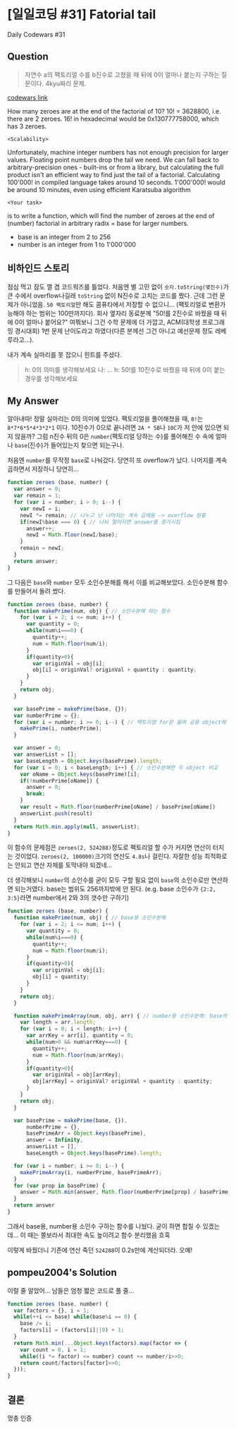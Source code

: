 # [일일코딩 #31] Fatorial tail

Daily Codewars #31

## Question
> 자연수 a의 팩토리얼 수를 b진수로 고쳤을 때 뒤에 0이 얼마나 붙는지 구하는 질문이다. 4kyu짜리 문제.

[codewars link](https://www.codewars.com/kata/55c4eb777e07c13528000021/train/javascript)

How many zeroes are at the end of the factorial of 10? 10! = 3628800, i.e. there are 2 zeroes. 16! in hexadecimal would be 0x130777758000, which has 3 zeroes.

`<Scalability>`

Unfortunately, machine integer numbers has not enough precision for larger values. Floating point numbers drop the tail we need. We can fall back to arbitrary-precision ones - built-ins or from a library, but calculating the full product isn't an efficient way to find just the tail of a factorial. Calculating 100'000! in compiled language takes around 10 seconds. 1'000'000! would be around 10 minutes, even using efficient Karatsuba algorithm

`<Your task>`

is to write a function, which will find the number of zeroes at the end of (number) factorial in arbitrary radix = base for larger numbers.

- base is an integer from 2 to 256
- number is an integer from 1 to 1'000'000

## 비하인드 스토리
점심 먹고 잠도 깰 겸 코드워즈를 틀었다. 처음엔 별 고민 없이 `숫자.toString(몇진수)`가 큰 수에서 overflow나길래 `toString` 없이 N진수로 고치는 코드를 짰다. 근데 그런 문제가 아니었음. `50 팩토리얼`만 해도 콤퓨타에서 저장할 수 없으니... (팩토리얼로 변환가능해야 하는 범위는 100만까지다). 
회사 옆자리 동료분께 "50!를 2진수로 바꿨을 때 뒤에 0이 얼마나 붙어요?" 여쭤보니 그건 수학 문제에 더 가깝고, ACM(대학생 프로그래밍 경시대회) 1번 문제 난이도라고 하였다(다른 분께선 그건 아니고 예선문제 정도 레베루라고...).

내가 계속 실마리를 못 잡으니 힌트를 주셨다. 
> h: 0의 의미를 생각해보세요
> 나: ...
> h: 50!를 10진수로 바꿨을 때 뒤에 0이 붙는 경우를 생각해보세요

## My Answer
알아내따! 정말 실마리는 0의 의미에 있었다.
팩토리얼을 풀어해쳤을 때, `8!`는 `8*7*6*5*4*3*2*1` 이다. 10진수가 0으로 끝나려면 `2A * 5B`나 `10C`가 저 안에 있으면 되지 않을까? 
그럼 n진수 뒤의 0은 `number`(팩토리얼 당하는 수)를 풀어해친 수 속에 얼마나 `base`(진수)가 들어있는지 찾으면 되는구나. 

처음엔 `number`를 무작정 `base`로 나눠갔다. 당연히 또 overflow가 났다. 나머지를 계속 곱하면서 저장하니 당연히...
```javascript
function zeroes (base, number) {
  var answer = 0;
  var remain = 1;
  for (var i = number; i > 0; i--) {
    var newI = i;
    newI *= remain; // 나누고 난 나머지는 계속 곱해둠 -> overflow 원흉
    if(newI%base === 0) { // 나눠 떨어지면 answer를 증가시킴
      answer++;
      newI = Math.floor(newI/base);
    }
    remain = newI;
  }
  return answer;
}
```

그 다음은 `base`와 `number` 모두 소인수분해를 해서 이를 비교해보았다. 소인수분해 함수를 만들어서 돌려 썼다.
```javascript
function zeroes (base, number) {
  function makePrime(num, obj) { // 소인수분해 하는 함수
    for (var i = 2; i <= num; i++) {
      var quantity = 0;
      while(num%i===0) {
        quantity++;
        num = Math.floor(num/i);
      }
      if(quantity>0){
        var originVal = obj[i];
        obj[i] = originVal? originVal + quantity : quantity;
      }
    }
    return obj;
  }

  var basePrime = makePrime(base, {});
  var numberPrime = {};
  for (var i = number; i >= 0; i--) { // 팩토리얼 for문 돌며 공용 object에 인수를 집어넣는다
    makePrime(i, numberPrime);
  }

  var answer = 0;
  var answerList = [];
  var baseLength = Object.keys(basePrime).length;
  for (var i = 0; i < baseLength; i++) { // 소인수분해한 두 object 비교
    var oName = Object.keys(basePrime)[i];
    if(!numberPrime[oName]) {
      answer = 0;
      break;
    }
    var result = Math.floor(numberPrime[oName] / basePrime[oName])
    answerList.push(result)
  }
  return Math.min.apply(null, answerList);
}
```

이 함수의 문제점은 `zeroes(2, 524288)`정도로 팩토리얼 할 수가 커지면 연산이 터지는 것이었다.
`zeroes(2, 100000)`크기의 연산도 `4.8s`나 걸린다.
자잘한 성능 최적화로는 안되고 연산 자체를 토막내야 되겠네...

더 생각해보니 `number`의 소인수를 굳이 모두 구할 필요 없이 `base`의 소인수로만 연산하면 되는거였다. base는 범위도 256까지밖에 안 된다. (e.g. base 소인수가 `{2:2, 3:5}`라면 number에서 2와 3의 갯수만 구하기)

```js
function zeroes (base, number) {
  function makePrime(num, obj) { // base용 소인수분해
    for (var i = 2; i <= num; i++) {
      var quantity = 0;
      while(num%i===0) {
        quantity++;
        num = Math.floor(num/i);
      }
      if(quantity>0){
        var originVal = obj[i];
        obj[i] = quantity;
      }
    }
    return obj;
  }

  function makePrimeArray(num, obj, arr) { // number용 소인수분해: base의 키값만 돌며 인수를 구한다
    var length = arr.length;
    for (var i = 0; i < length; i++) {
      var arrKey = arr[i], quantity = 0;
      while(num>0 && num%arrKey===0) {
        quantity++;
        num = Math.floor(num/arrKey);
      }
      if(quantity>0){
        var originVal = obj[arrKey];
        obj[arrKey] = originVal? originVal + quantity : quantity;
      }
    }
    return obj;
  }

  var basePrime = makePrime(base, {}),
      numberPrime = {},
      basePrimeArr = Object.keys(basePrime),
      answer = Infinity,
      answerList = [],
      baseLength = Object.keys(basePrime).length;

  for (var i = number; i >= 0; i--) {
    makePrimeArray(i, numberPrime, basePrimeArr);
  }
  for (var prop in basePrime) {
    answer = Math.min(answer, Math.floor(numberPrime[prop] / basePrime[prop])) | 0;
  }
  return answer
}
```


그래서 base용, number용 소인수 구하는 함수를 나눴다.
굳이 하면 합칠 수 있겠는데... 이 때는 쫄보라서 최대한 속도 높이려고 함수 분리했음 흐훅

이렇게 바꿨더니 기존에 연산 죽던 `524288`이 0.2s만에 계산되더라. 오예!

## pompeu2004's Solution
이럴 줄 알았어... 남들은 엄청 짧은 코드로 풀 줄...

```javascript
function zeroes (base, number) {
  var factors = {}, i = 1;
  while(++i <= base) while(base%i == 0) {
    base /= i; 
    factors[i] = (factors[i]||0) + 1;
  }
  return Math.min(...Object.keys(factors).map(factor => {
    var count = 0, i = 1;
    while((i *= factor) <= number) count += number/i>>0;
    return count/factors[factor]>>0;
  }));
}
```

## 결론 
멍충 인증
